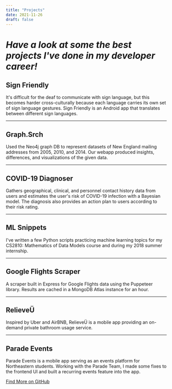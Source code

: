 ```yaml
---
title: "Projects"
date: 2021-11-26
draft: false
---
```


# _Have a look at some the best projects I've done in my developer career!_

## Sign Friendly
It's difficult for the deaf to communicate with sign language, but this becomes harder cross-culturally because each language carries its own set of sign language gestures. Sign Friendly is an Android app that translates between different sign languages.

---
## Graph.Srch
Used the Neo4j graph DB to represent datasets of New England mailing addresses from 2005, 2010, and 2014. Our webapp produced insights, differences, and visualizations of the given data.

---
## COVID-19 Diagnoser
Gathers geographical, clinical, and personnel contact history data from users and estimates the user's risk of COVID-19 infection with a Bayesian model. The diagnosis also provides an action plan to users according to their risk rating.

---
## ML Snippets
I've written a few Python scripts practicing machine learning topics for my CS2810: Mathematics of Data Models course and during my 2018 summer internship.

---
## Google Flights Scraper
A scraper built in Express for Google Flights data using the Puppeteer library. Results are cached in a MongoDB Atlas instance for an hour.

---
## RelieveÜ
Inspired by Uber and AirBNB, RelieveÜ is a mobile app providing an on-demand private bathroom usage service.

---
## Parade Events
Parade Events is a mobile app serving as an events platform for Northeastern students. Working with the Parade Team, I made some fixes to the frontend UI and built a recurring events feature into the app.

[Find More on GitHub](https://github.com/54skyxenon)
